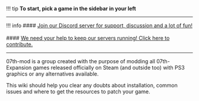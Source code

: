 !!! tip
    **To start, pick a game in the sidebar in your left**
   
***

!!! info
    #### [Join our Discord server for support, discussion and a lot of fun!](https://discord.gg/pf5VhF9)<br></br>
    #### [We need your help to keep our servers running! Click here to contribute.](https://07th-mod.com/wiki/Donations)
    
***

07th-mod is a group created with the purpose of modding all 07th-Expansion games released officially on Steam (and outside too) with PS3 graphics or any alternatives available.

This wiki should help you clear any doubts about installation, common issues and where to get the resources to patch your game.
